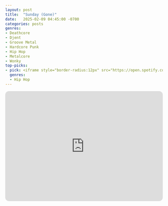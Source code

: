 ```yaml
---
layout: post
title:  "Sunday (Gone)"
date:   2025-02-09 04:45:00 -0700
categories: posts
genres:
- Deathcore
- Djent
- Groove Metal
- Hardcore Punk
- Hip Hop
- Metalcore
- Wonky
top-picks:
- pick: <iframe style="border-radius:12px" src="https://open.spotify.com/embed/album/3mmsiTfdurVQwtBCO9MDD5?utm_source=generator" width="100%" height="352" frameBorder="0" allowfullscreen="" allow="autoplay; clipboard-write; encrypted-media; fullscreen; picture-in-picture" loading="lazy"></iframe>
  genres:
  - Hip Hop
---
```

<iframe style="border-radius:12px" src="https://open.spotify.com/embed/playlist/1labay3VDtp0fdMF9FRLlj?utm_source=generator" width="100%" height="352" frameBorder="0" allowfullscreen="" allow="autoplay; clipboard-write; encrypted-media; fullscreen; picture-in-picture" loading="lazy"></iframe>